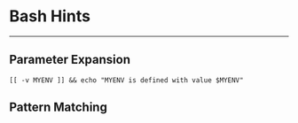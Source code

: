 # Bash Hints
---
## Parameter Expansion

```
[[ -v MYENV ]] && echo "MYENV is defined with value $MYENV"
```

## Pattern Matching
